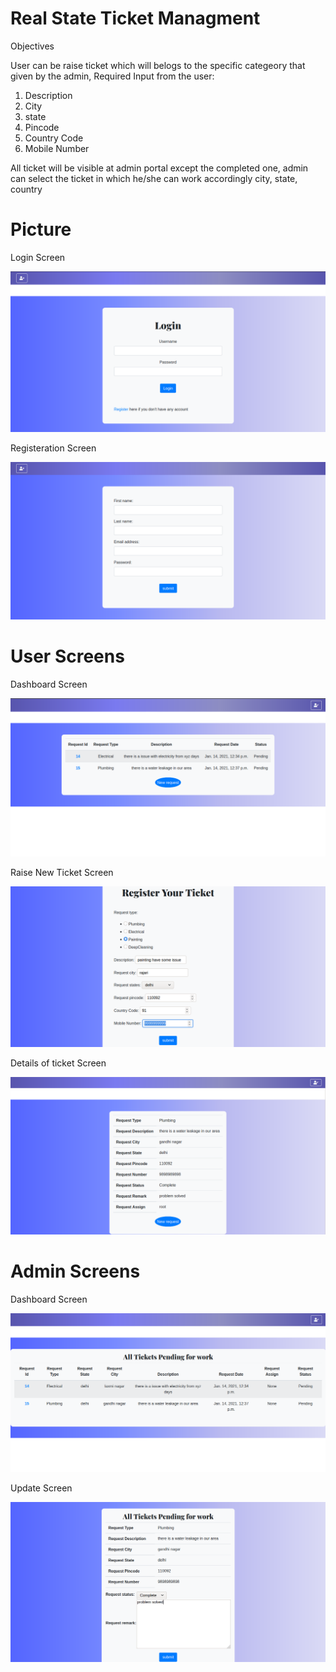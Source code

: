 # Real State Ticket Managment

Objectives

User can be raise ticket which will belogs to the specific categeory that given by the admin, 
Required Input from the user: 
 1. Description
 2. City
 3. state
 4. Pincode
 5. Country Code
 6. Mobile Number

All ticket will be visible at admin portal except the completed one, admin can select the ticket in which he/she can work accordingly city, state, country

# Picture

Login Screen

![Login Screen ](https://github.com/harrysingh2k19/realstate/blob/main/RealStateTickets/templates/login.png?raw=true)

Registeration Screen

![Register Screen ](https://github.com/harrysingh2k19/realstate/blob/main/RealStateTickets/templates/Register.png?raw=true)

# User Screens

Dashboard Screen

![Dashboard Screen ](https://github.com/harrysingh2k19/realstate/blob/main/RealStateTickets/templates/user_dashboard.png?raw=true)

Raise New Ticket Screen

![Raise new ticket Screen ](https://github.com/harrysingh2k19/realstate/blob/main/RealStateTickets/templates/create_new_ticket.png?raw=true)

Details of ticket Screen

![Details Screen ](https://github.com/harrysingh2k19/realstate/blob/main/RealStateTickets/templates/user_detail.png?raw=true)

# Admin Screens

Dashboard Screen

![Dashboard Screen ](https://github.com/harrysingh2k19/realstate/blob/main/RealStateTickets/templates/Admin_Dashboard.png?raw=true)

Update Screen

![Update ticket Screen ](https://github.com/harrysingh2k19/realstate/blob/main/RealStateTickets/templates/Admin_update.png?raw=true)



